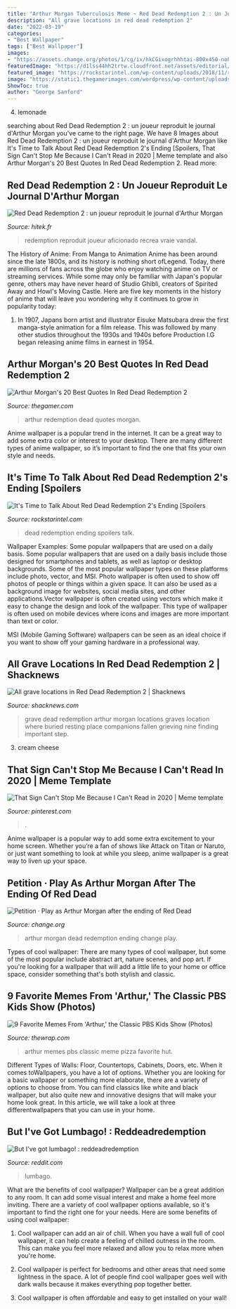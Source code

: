```yaml
---
title: "Arthur Morgan Tuberculosis Meme ~ Red Dead Redemption 2 : Un Joueur Reproduit Le Journal D&#039;arthur Morgan"
description: "All grave locations in red dead redemption 2"
date: "2022-03-19"
categories:
- "Best Wallpaper"
tags: ["Best Wallpaper"]
images:
- "https://assets.change.org/photos/1/cg/ix/hkCGixogrhhhtai-800x450-noPad.jpg?1541249927"
featuredImage: "https://d1lss44hh2trtw.cloudfront.net/assets/editorial/2018/11/red-dead-redemption-2-grave-locations-arthur-morgan.jpg"
featured_image: "https://rockstarintel.com/wp-content/uploads/2018/11/red_dead_redemption_2_screenshot-r_56-1.jpg"
image: "https://static1.thegamerimages.com/wordpress/wp-content/uploads/2019/06/Arthur-Morgans-10-Best-Quotes-In-Red-Dead-Redemption-2.jpg"
ShowToc: true
author: "George Sanford"
---
```



4. lemonade 

	

		
searching about Red Dead Redemption 2 : un joueur reproduit le journal d&#039;Arthur Morgan you've came to the right page. We have 8 Images about Red Dead Redemption 2 : un joueur reproduit le journal d&#039;Arthur Morgan like It&#039;s Time to Talk About Red Dead Redemption 2&#039;s Ending [Spoilers, That Sign Can&#039;t Stop Me Because I Can&#039;t Read in 2020 | Meme template and also Arthur Morgan&#039;s 20 Best Quotes In Red Dead Redemption 2. Read more:
		
    
## Red Dead Redemption 2 : Un Joueur Reproduit Le Journal D&#039;Arthur Morgan

<img loading=lazy src="https://static.hitek.fr/img/up_m/767131039/AAtqL2r.jpg" onerror="this.onerror=null;this.src='https://tse3.mm.bing.net/th?id=OIP.koyt0hlgYGRU2MNP4py7RwHaFj&amp;pid=15.1';" alt="Red Dead Redemption 2 : un joueur reproduit le journal d&#039;Arthur Morgan">

_Source: hitek.fr_

>redemption reproduit joueur aficionado recrea vraie vandal. 

	

The History of Anime: From Manga to Animation
Anime has been around since the late 1800s, and its history is nothing short ofLegend. Today, there are millions of fans across the globe who enjoy watching anime on TV or streaming services. While some may only be familiar with Japan's popular genre, others may have never heard of Studio Ghibli, creators of Spirited Away and Howl's Moving Castle. Here are five key moments in the history of anime that will leave you wondering why it continues to grow in popularity today:
1) In 1907, Japans born artist and illustrator Eisuke Matsubara drew the first manga-style animation for a film release. This was followed by many other studios throughout the 1930s and 1940s before Production I.G began releasing anime films in earnest in 1954.

    
## Arthur Morgan&#039;s 20 Best Quotes In Red Dead Redemption 2

<img loading=lazy src="https://static1.thegamerimages.com/wordpress/wp-content/uploads/2019/06/Arthur-Morgans-10-Best-Quotes-In-Red-Dead-Redemption-2.jpg" onerror="this.onerror=null;this.src='https://tse3.mm.bing.net/th?id=OIP.TzFgqgXOuUe6hHEN4mdQKQHaD5&amp;pid=15.1';" alt="Arthur Morgan&#039;s 20 Best Quotes In Red Dead Redemption 2">

_Source: thegamer.com_

>arthur redemption dead quotes morgan. 

	

Anime wallpaper is a popular trend in the internet. It can be a great way to add some extra color or interest to your desktop. There are many different types of anime wallpaper, so it’s important to find the one that fits your own style and needs.

    
## It&#039;s Time To Talk About Red Dead Redemption 2&#039;s Ending [Spoilers

<img loading=lazy src="https://rockstarintel.com/wp-content/uploads/2018/11/red_dead_redemption_2_screenshot-r_56-1.jpg" onerror="this.onerror=null;this.src='https://tse2.mm.bing.net/th?id=OIP.dJEa5-9AQ268VGPsacl2lAHaEK&amp;pid=15.1';" alt="It&#039;s Time to Talk About Red Dead Redemption 2&#039;s Ending [Spoilers">

_Source: rockstarintel.com_

>dead redemption ending spoilers talk. 

	

Wallpaper Examples: Some popular wallpapers that are used on a daily basis.
Some popular wallpapers that are used on a daily basis include those designed for smartphones and tablets, as well as laptop or desktop backgrounds. Some of the most popular wallpaper types on these platforms include photo, vector, and MSI. 
Photo wallpaper is often used to show off photos of people or things within a given space. It can also be used as a background image for websites, social media sites, and other applications.Vector wallpaper is often created using vectors which make it easy to change the design and look of the wallpaper. This type of wallpaper is often used on mobile devices where icons and images are more important than text or color. 

MSI (Mobile Gaming Software) wallpapers can be seen as an ideal choice if you want to show off your gaming hardware in a professional way.

    
## All Grave Locations In Red Dead Redemption 2 | Shacknews

<img loading=lazy src="https://d1lss44hh2trtw.cloudfront.net/assets/editorial/2018/11/red-dead-redemption-2-grave-locations-arthur-morgan.jpg" onerror="this.onerror=null;this.src='https://tse2.mm.bing.net/th?id=OIP.GkAiSvySV78UZeFebmQ4HwHaEK&amp;pid=15.1';" alt="All grave locations in Red Dead Redemption 2 | Shacknews">

_Source: shacknews.com_

>grave dead redemption arthur morgan locations graves location where buried resting place companions fallen grieving nine finding important step. 

	

3. cream cheese 

    
## That Sign Can&#039;t Stop Me Because I Can&#039;t Read In 2020 | Meme Template

<img loading=lazy src="https://i.pinimg.com/736x/34/5f/21/345f2195426c117c30cbf17cce782d1e.jpg" onerror="this.onerror=null;this.src='https://tse2.mm.bing.net/th?id=OIP.5czQ_gIEtv9hdMcV9atRkwHaLH&amp;pid=15.1';" alt="That Sign Can&#039;t Stop Me Because I Can&#039;t Read in 2020 | Meme template">

_Source: pinterest.com_

>. 

	

Anime wallpaper is a popular way to add some extra excitement to your home screen. Whether you’re a fan of shows like Attack on Titan or Naruto, or just want something to look at while you sleep, anime wallpaper is a great way to liven up your space.

    
## Petition · Play As Arthur Morgan After The Ending Of Red Dead

<img loading=lazy src="https://assets.change.org/photos/1/cg/ix/hkCGixogrhhhtai-800x450-noPad.jpg?1541249927" onerror="this.onerror=null;this.src='https://tse4.mm.bing.net/th?id=OIP.dg66M9RrM2OxO9KIrW5f8wHaEK&amp;pid=15.1';" alt="Petition · Play as Arthur Morgan after the ending of Red Dead">

_Source: change.org_

>arthur morgan dead redemption ending change play. 

	

Types of cool wallpaper:
There are many types of cool wallpaper, but some of the most popular include abstract art, nature scenes, and pop art. If you're looking for a wallpaper that will add a little life to your home or office space, consider something that's both stylish and classic.

    
## 9 Favorite Memes From &#039;Arthur,&#039; The Classic PBS Kids Show (Photos)

<img loading=lazy src="https://www.thewrap.com/wp-content/uploads/2016/07/arthur-pizza-hut.jpg" onerror="this.onerror=null;this.src='https://tse1.mm.bing.net/th?id=OIP.m5pgvFsTDXJYk4FyKKwBHQHaDt&amp;pid=15.1';" alt="9 Favorite Memes From &#039;Arthur,&#039; the Classic PBS Kids Show (Photos)">

_Source: thewrap.com_

>arthur memes pbs classic meme pizza favorite hut. 

	

Different Types of Walls: Floor, Countertops, Cabinets, Doors, etc.
When it comes toWallpapers, you have a lot of options. Whether you are looking for a basic wallpaper or something more elaborate, there are a variety of options to choose from. You can find classics like white and black wallpaper, but also quite new and innovative designs that will make your home look great. In this article, we will take a look at three differentwallpapers that you can use in your home.

    
## But I&#039;ve Got Lumbago! : Reddeadredemption

<img loading=lazy src="https://preview.redd.it/7pzho8scpt021.jpg?auto=webp&amp;s=84577524535ab909df2ef50ec1b95892ae2ab64e" onerror="this.onerror=null;this.src='https://tse2.mm.bing.net/th?id=OIP.nLnLIDn5gkn3UoaMfkdz-QHaEK&amp;pid=15.1';" alt="But I&#039;ve got lumbago! : reddeadredemption">

_Source: reddit.com_

>lumbago. 

	

What are the benefits of cool wallpaper?
Wallpaper can be a great addition to any room. It can add some visual interest and make a home feel more inviting. There are a variety of cool wallpaper options available, so it's important to find the right one for your needs. Here are some benefits of using cool wallpaper: 
1. Cool wallpaper can add an air of chill. When you have a wall full of cool wallpaper, it can help create a feeling of chilled outness in the room. This can make you feel more relaxed and allow you to relax more when you're home. 

2. Cool wallpaper is perfect for bedrooms and other areas that need some lightness in the space. A lot of people find cool wallpaper goes well with dark walls because it makes everything pop together better. 

3. Cool wallpaper is often affordable and easy to get installed on your wall!

